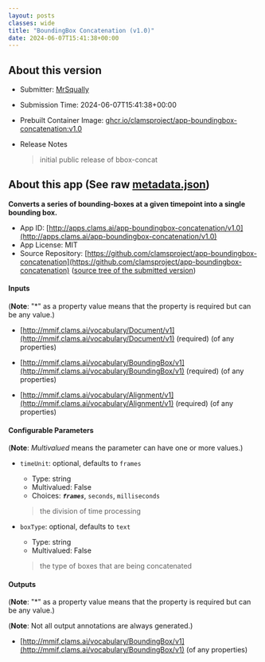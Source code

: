 ```yaml
---
layout: posts
classes: wide
title: "BoundingBox Concatenation (v1.0)"
date: 2024-06-07T15:41:38+00:00
---
```

## About this version

- Submitter: [MrSqually](https://github.com/MrSqually)
- Submission Time: 2024-06-07T15:41:38+00:00
- Prebuilt Container Image: [ghcr.io/clamsproject/app-boundingbox-concatenation:v1.0](https://github.com/clamsproject/app-boundingbox-concatenation/pkgs/container/app-boundingbox-concatenation/v1.0)
- Release Notes

    > initial public release of bbox-concat

## About this app (See raw [metadata.json](metadata.json))

**Converts a series of bounding-boxes at a given timepoint into a single bounding box.**

- App ID: [http://apps.clams.ai/app-boundingbox-concatenation/v1.0](http://apps.clams.ai/app-boundingbox-concatenation/v1.0)
- App License: MIT
- Source Repository: [https://github.com/clamsproject/app-boundingbox-concatenation](https://github.com/clamsproject/app-boundingbox-concatenation) ([source tree of the submitted version](https://github.com/clamsproject/app-boundingbox-concatenation/tree/v1.0))


#### Inputs
(**Note**: "*" as a property value means that the property is required but can be any value.)

- [http://mmif.clams.ai/vocabulary/Document/v1](http://mmif.clams.ai/vocabulary/Document/v1) (required)
(of any properties)

- [http://mmif.clams.ai/vocabulary/BoundingBox/v1](http://mmif.clams.ai/vocabulary/BoundingBox/v1) (required)
(of any properties)

- [http://mmif.clams.ai/vocabulary/Alignment/v1](http://mmif.clams.ai/vocabulary/Alignment/v1) (required)
(of any properties)



#### Configurable Parameters
(**Note**: _Multivalued_ means the parameter can have one or more values.)

- `timeUnit`: optional, defaults to `frames`

    - Type: string
    - Multivalued: False
    - Choices: **_`frames`_**, `seconds`, `milliseconds`


    > the division of time processing
- `boxType`: optional, defaults to `text`

    - Type: string
    - Multivalued: False


    > the type of boxes that are being concatenated


#### Outputs
(**Note**: "*" as a property value means that the property is required but can be any value.)

(**Note**: Not all output annotations are always generated.)

- [http://mmif.clams.ai/vocabulary/BoundingBox/v1](http://mmif.clams.ai/vocabulary/BoundingBox/v1)
(of any properties)

